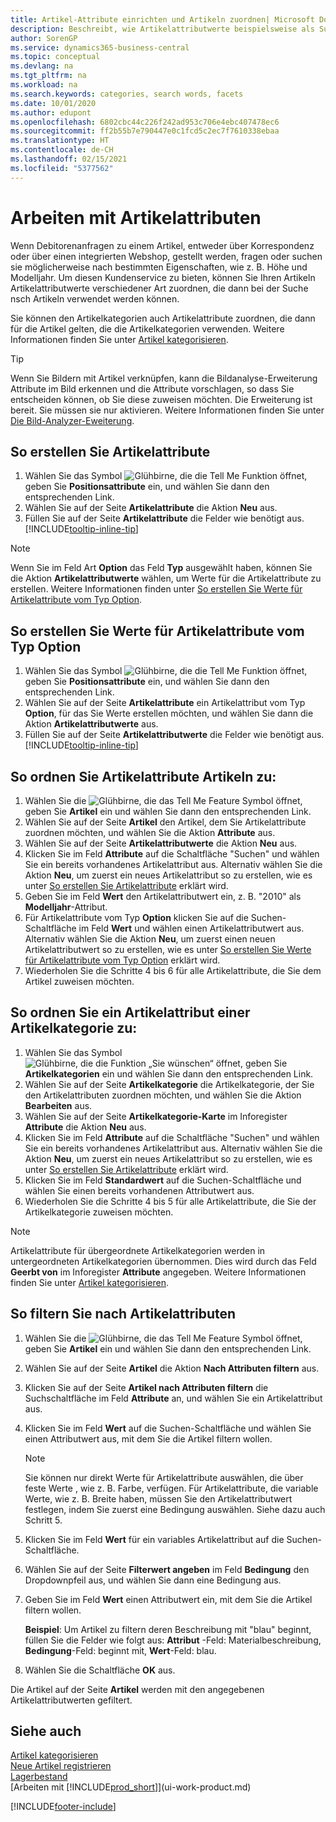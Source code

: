 ```yaml
---
title: Artikel-Attribute einrichten und Artikeln zuordnen| Microsoft Docs
description: Beschreibt, wie Artikelattributwerte beispielsweise als Suchbegriffe installiert werden, die als Suchwörter verwendet werden können, und sie Artikeln und Artikelkategorien zuzuweisen.
author: SorenGP
ms.service: dynamics365-business-central
ms.topic: conceptual
ms.devlang: na
ms.tgt_pltfrm: na
ms.workload: na
ms.search.keywords: categories, search words, facets
ms.date: 10/01/2020
ms.author: edupont
ms.openlocfilehash: 6802cbc44c226f242ad953c706e4ebc407478ec6
ms.sourcegitcommit: ff2b55b7e790447e0c1fcd5c2ec7f7610338ebaa
ms.translationtype: HT
ms.contentlocale: de-CH
ms.lasthandoff: 02/15/2021
ms.locfileid: "5377562"
---
```

# <a name="work-with-item-attributes"></a>Arbeiten mit Artikelattributen
Wenn Debitorenanfragen zu einem Artikel, entweder über Korrespondenz oder über einen integrierten Webshop, gestellt werden, fragen oder suchen sie möglicherweise nach bestimmten Eigenschaften, wie z. B. Höhe und Modelljahr. Um diesen Kundenservice zu bieten, können Sie Ihren Artikeln Artikelattributwerte verschiedener Art zuordnen, die dann bei der Suche nsch Artikeln verwendet werden können.

Sie können den Artikelkategorien auch Artikelattribute zuordnen, die dann für die Artikel gelten, die die Artikelkategorien verwenden. Weitere Informationen finden Sie unter [Artikel kategorisieren](inventory-how-categorize-items.md).

> [!Tip]  
> Wenn Sie Bildern mit Artikel verknüpfen, kann die Bildanalyse-Erweiterung Attribute im Bild erkennen und die Attribute vorschlagen, so dass Sie entscheiden können, ob Sie diese zuweisen möchten. Die Erweiterung ist bereit. Sie müssen sie nur aktivieren. Weitere Informationen finden Sie unter [Die Bild-Analyzer-Eweiterung](ui-extensions-image-analyzer.md).

## <a name="to-create-item-attributes"></a>So erstellen Sie Artikelattribute
1. Wählen Sie das Symbol ![Glühbirne, die die Tell Me Funktion öffnet](media/ui-search/search_small.png "Tell Me-Funktion"), geben Sie **Positionsattribute** ein, und wählen Sie dann den entsprechenden Link.
2. Wählen Sie auf der Seite **Artikelattribute** die Aktion **Neu** aus.
3. Füllen Sie auf der Seite **Artikelattribute** die Felder wie benötigt aus. [!INCLUDE[tooltip-inline-tip](includes/tooltip-inline-tip_md.md)]

> [!NOTE]  
>   Wenn Sie im Feld Art **Option** das Feld **Typ** ausgewählt haben, können Sie die Aktion **Artikelattributwerte** wählen, um Werte für die Artikelattribute zu erstellen. Weitere Informationen finden unter [So erstellen Sie Werte für Artikelattribute vom Typ Option](inventory-how-work-item-attributes.md#to-create-values-for-item-attributes-of-type-option).  

## <a name="to-create-values-for-item-attributes-of-type-option"></a>So erstellen Sie Werte für Artikelattribute vom Typ Option
1. Wählen Sie das Symbol ![Glühbirne, die die Tell Me Funktion öffnet](media/ui-search/search_small.png "Tell Me-Funktion"), geben Sie **Positionsattribute** ein, und wählen Sie dann den entsprechenden Link.
2. Wählen Sie auf der Seite **Artikelattribute** ein Artikelattribut vom Typ **Option**, für das Sie Werte erstellen möchten, und wählen Sie dann die Aktion **Artikelattributwerte** aus.
3. Füllen Sie auf der Seite **Artikelattributwerte** die Felder wie benötigt aus. [!INCLUDE[tooltip-inline-tip](includes/tooltip-inline-tip_md.md)]

## <a name="to-assign-item-attributes-to-items"></a>So ordnen Sie Artikelattribute Artikeln zu:
1. Wählen Sie die ![Glühbirne, die das Tell Me Feature](media/ui-search/search_small.png "Tell Me-Funktion") Symbol öffnet, geben Sie **Artikel** ein und wählen Sie dann den entsprechenden Link.
2. Wählen Sie auf der Seite **Artikel** den Artikel, dem Sie Artikelattribute zuordnen möchten, und wählen Sie die Aktion **Attribute** aus.
3. Wählen Sie auf der Seite **Artikelattributwerte** die Aktion **Neu** aus.
4. Klicken Sie im Feld **Attribute** auf die Schaltfläche "Suchen" und wählen Sie ein bereits vorhandenes Artikelattribut aus. Alternativ wählen Sie die Aktion **Neu**, um zuerst ein neues Artikelattribut so zu erstellen, wie es unter [So erstellen Sie Artikelattribute](inventory-how-work-item-attributes.md#to-create-item-attributes) erklärt wird.
5. Geben Sie im Feld **Wert** den Artikelattributwert ein, z. B. "2010" als **Modelljahr**-Attribut.
6. Für Artikelattribute vom Typ **Option** klicken Sie auf die Suchen-Schaltfläche im Feld **Wert** und wählen einen Artikelattributwert aus. Alternativ wählen Sie die Aktion **Neu**, um zuerst einen neuen Artikelattributwert so zu erstellen, wie es unter [So erstellen Sie Werte für Artikelattribute vom Typ Option](inventory-how-work-item-attributes.md#to-assign-item-attributes-to-items) erklärt wird.
7. Wiederholen Sie die Schritte 4 bis 6 für alle Artikelattribute, die Sie dem Artikel zuweisen möchten.

## <a name="to-assign-item-attributes-to-item-categories"></a>So ordnen Sie ein Artikelattribut einer Artikelkategorie zu:
1. Wählen Sie das Symbol ![Glühbirne, die die Funktion „Sie wünschen“ öffnet](media/ui-search/search_small.png "Tell Me-Funktion"), geben Sie **Artikelkategorien** ein und wählen Sie dann den entsprechenden Link.
2. Wählen Sie auf der Seite **Artikelkategorie** die Artikelkategorie, der Sie den Artikelattributen zuordnen möchten, und wählen Sie die Aktion **Bearbeiten** aus.
3. Wählen Sie auf der Seite **Artikelkategorie-Karte** im Inforegister **Attribute** die Aktion **Neu** aus.
4. Klicken Sie im Feld **Attribute** auf die Schaltfläche "Suchen" und wählen Sie ein bereits vorhandenes Artikelattribut aus. Alternativ wählen Sie die Aktion **Neu**, um zuerst ein neues Artikelattribut so zu erstellen, wie es unter [So erstellen Sie Artikelattribute](inventory-how-work-item-attributes.md#to-create-item-attributes) erklärt wird.
5. Klicken Sie im Feld **Standardwert** auf die Suchen-Schaltfläche und wählen Sie einen bereits vorhandenen Attributwert aus.
6. Wiederholen Sie die Schritte 4 bis 5 für alle Artikelattribute, die Sie der Artikelkategorie zuweisen möchten.

> [!NOTE]  
>   Artikelattribute für übergeordnete Artikelkategorien werden in untergeordneten Artikelkategorien übernommen. Dies wird durch das Feld **Geerbt von** im Inforegister **Attribute** angegeben. Weitere Informationen finden Sie unter [Artikel kategorisieren](inventory-how-categorize-items.md).

## <a name="to-filter-by-item-attributes"></a>So filtern Sie nach Artikelattributen
1. Wählen Sie die ![Glühbirne, die das Tell Me Feature](media/ui-search/search_small.png "Tell Me-Funktion") Symbol öffnet, geben Sie **Artikel** ein und wählen Sie dann den entsprechenden Link.
2. Wählen Sie auf der Seite **Artikel** die Aktion **Nach Attributen filtern** aus.
3. Klicken Sie auf der Seite **Artikel nach Attributen filtern** die Suchschaltfläche im Feld **Attribute** an, und wählen Sie ein Artikelattribut aus.
4. Klicken Sie im Feld **Wert** auf die Suchen-Schaltfläche und wählen Sie einen Attributwert aus, mit dem Sie die Artikel filtern wollen.

    > [!NOTE]  
    >   Sie können nur direkt Werte für Artikelattribute auswählen, die über feste Werte , wie z. B. Farbe, verfügen. Für Artikelattribute, die variable Werte, wie z. B. Breite haben, müssen Sie den Artikelattributwert festlegen, indem Sie zuerst eine Bedingung auswählen. Siehe dazu auch Schritt 5.
5. Klicken Sie im Feld **Wert** für ein variables Artikelattribut auf die Suchen-Schaltfläche.
6. Wählen Sie auf der Seite **Filterwert angeben** im Feld **Bedingung** den Dropdownpfeil aus, und wählen Sie dann eine Bedingung aus.
7. Geben Sie im Feld **Wert** einen Attributwert ein, mit dem Sie die Artikel filtern wollen.

    **Beispiel**: Um Artikel zu filtern deren Beschreibung mit "blau" beginnt, füllen Sie die Felder wie folgt aus: **Attribut** -Feld: Materialbeschreibung, **Bedingung**-Feld: beginnt mit, **Wert**-Feld: blau.
8. Wählen Sie die Schaltfläche **OK** aus.   

Die Artikel auf der Seite **Artikel** werden mit den angegebenen Artikelattributwerten gefiltert.

## <a name="see-also"></a>Siehe auch
[Artikel kategorisieren](inventory-how-categorize-items.md)    
[Neue Artikel registrieren](inventory-how-register-new-items.md)  
[Lagerbestand](inventory-manage-inventory.md)  
[Arbeiten mit [!INCLUDE[prod_short](includes/prod_short.md)]](ui-work-product.md)


[!INCLUDE[footer-include](includes/footer-banner.md)]